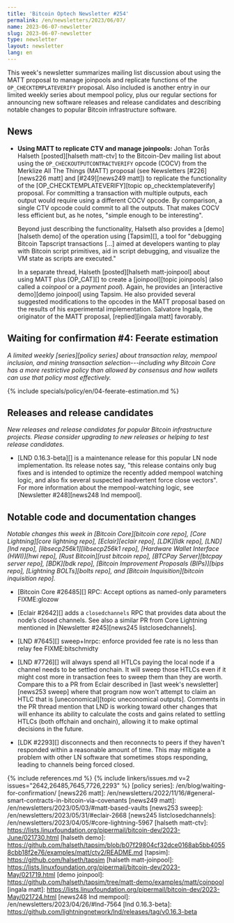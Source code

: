 ```yaml
---
title: 'Bitcoin Optech Newsletter #254'
permalink: /en/newsletters/2023/06/07/
name: 2023-06-07-newsletter
slug: 2023-06-07-newsletter
type: newsletter
layout: newsletter
lang: en
---
```

This week's newsletter summarizes mailing list discussion about using
the MATT proposal to manage joinpools and replicate functions of the
`OP_CHECKTEMPLATEVERIFY` proposal.  Also included is another entry in
our limited weekly series about mempool policy, plus our regular
sections for announcing new software releases and release candidates and
describing notable changes to popular Bitcoin infrastructure software.

## News

- **Using MATT to replicate CTV and manage joinpools:** Johan Torås
  Halseth [posted][halseth matt-ctv] to the Bitcoin-Dev mailing list
  about using the `OP_CHECKOUTPUTCONTRACTVERIFY` opcode (COCV) from the
  Merklize All The Things (MATT) proposal (see Newsletters
  [#226][news226 matt] and [#249][news249 matt]) to replicate the
  functionality of the [OP_CHECKTEMPLATEVERIFY][topic
  op_checktemplateverify] proposal.  For committing a transaction with
  multiple outputs, each output would require using a different COCV
  opcode.  By comparison, a single CTV opcode could commit to all the
  outputs.  That makes COCV less efficient but, as he notes, "simple
  enough to be interesting".

    Beyond just describing the functionality, Halseth also provides a
    [demo][halseth demo] of the operation using [Tapsim][], a tool for
    "debugging Bitcoin Tapscript transactions [...] aimed at developers
    wanting to play with Bitcoin script primitives, aid in script
    debugging, and visualize the VM state as scripts are executed."

    In a separate thread, Halseth [posted][halseth matt-joinpool] about
    using MATT plus [OP_CAT][] to create a [joinpool][topic joinpools]
    (also called a _coinpool_ or a _payment pool_).  Again, he provides
    an [interactive demo][demo joinpool] using Tapsim.  He also provided
    several suggested modifications to the opcodes in the MATT proposal
    based on the results of his experimental implementation.   Salvatore
    Ingala, the originator of the MATT proposal, [replied][ingala matt]
    favorably.

## Waiting for confirmation #4: Feerate estimation

_A limited weekly [series][policy series] about transaction relay,
mempool inclusion, and mining transaction selection---including why
Bitcoin Core has a more restrictive policy than allowed by consensus and
how wallets can use that policy most effectively._

{% include specials/policy/en/04-feerate-estimation.md %}

## Releases and release candidates

*New releases and release candidates for popular Bitcoin infrastructure
projects.  Please consider upgrading to new releases or helping to test
release candidates.*

- [LND 0.16.3-beta][] is a maintenance release for this popular LN node
  implementation.  Its release notes say, "this release contains only
  bug fixes and is intended to optimize the recently added mempool
  watching logic, and also fix several suspected inadvertent force close
  vectors".  For more information about the mempool-watching logic, see
  [Newsletter #248][news248 lnd mempool].

## Notable code and documentation changes

*Notable changes this week in [Bitcoin Core][bitcoin core repo], [Core
Lightning][core lightning repo], [Eclair][eclair repo], [LDK][ldk repo],
[LND][lnd repo], [libsecp256k1][libsecp256k1 repo], [Hardware Wallet
Interface (HWI)][hwi repo], [Rust Bitcoin][rust bitcoin repo], [BTCPay
Server][btcpay server repo], [BDK][bdk repo], [Bitcoin Improvement
Proposals (BIPs)][bips repo], [Lightning BOLTs][bolts repo], and
[Bitcoin Inquisition][bitcoin inquisition repo].*

- [Bitcoin Core #26485][] RPC: Accept options as named-only parameters FIXME:glozow

- [Eclair #2642][] adds a `closedchannels` RPC  that provides data
  about the node’s closed channels.  See also a similar PR from Core
  Lightning mentioned in [Newsletter #245][news245 listclosedchannels].

- [LND #7645][] sweep+lnrpc: enforce provided fee rate is no less than relay fee FIXME:bitschmidty

- [LND #7726][] will always spend all HTLCs paying the local node if a
  channel needs to be settled onchain.  It will sweep those HTLCs even
  if it might cost more in transaction fees to sweep them than they are
  worth.  Compare this to a PR from Eclair described in [last week's
  newsletter][news253 sweep] where that program now won't attempt to
  claim an HTLC that is [uneconomical][topic uneconomical outputs].
  Comments in the PR thread mention that LND is working toward other
  changes that will enhance its ability to calculate the costs and gains
  related to settling HTLCs (both offchain and onchain), allowing it to
  make optimal decisions in the future.

- [LDK #2293][] disconnects and then reconnects to peers if they haven't
  responded within a reasonable amount of time.  This may mitigate a
  problem with other LN software that sometimes stops responding,
  leading to channels being forced closed.

{% include references.md %}
{% include linkers/issues.md v=2 issues="2642,26485,7645,7726,2293" %}
[policy series]: /en/blog/waiting-for-confirmation/
[news226 matt]: /en/newsletters/2022/11/16/#general-smart-contracts-in-bitcoin-via-covenants
[news249 matt]: /en/newsletters/2023/05/03/#matt-based-vaults
[news253 sweep]: /en/newsletters/2023/05/31/#eclair-2668
[news245 listclosedchannels]: /en/newsletters/2023/04/05/#core-lightning-5967
[halseth matt-ctv]: https://lists.linuxfoundation.org/pipermail/bitcoin-dev/2023-June/021730.html
[halseth demo]: https://github.com/halseth/tapsim/blob/b07f29804cf32dce0168ab5bb40558cbb18f2e76/examples/matt/ctv2/README.md
[tapsim]: https://github.com/halseth/tapsim
[halseth matt-joinpool]: https://lists.linuxfoundation.org/pipermail/bitcoin-dev/2023-May/021719.html
[demo joinpool]: https://github.com/halseth/tapsim/tree/matt-demo/examples/matt/coinpool
[ingala matt]: https://lists.linuxfoundation.org/pipermail/bitcoin-dev/2023-May/021724.html
[news248 lnd mempool]: /en/newsletters/2023/04/26/#lnd-7564
[lnd 0.16.3-beta]: https://github.com/lightningnetwork/lnd/releases/tag/v0.16.3-beta
